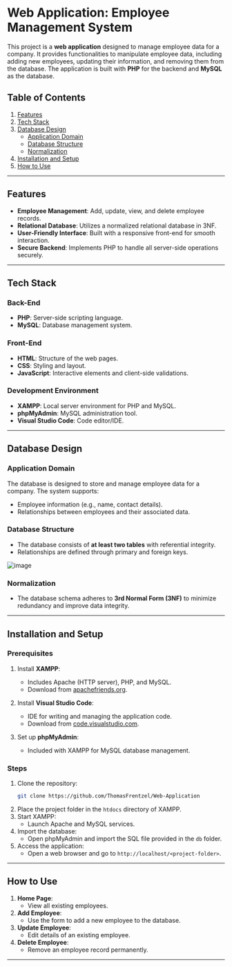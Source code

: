 
# Web Application: Employee Management System

This project is a **web application** designed to manage employee data for a company. It provides functionalities to manipulate employee data, including adding new employees, updating their information, and removing them from the database. The application is built with **PHP** for the backend and **MySQL** as the database.

## Table of Contents

1. [Features](#features)
2. [Tech Stack](#tech-stack)
3. [Database Design](#database-design)
   - [Application Domain](#application-domain)
   - [Database Structure](#database-structure)
   - [Normalization](#normalization)
4. [Installation and Setup](#installation-and-setup)
5. [How to Use](#how-to-use)

---

## Features

- **Employee Management**: Add, update, view, and delete employee records.
- **Relational Database**: Utilizes a normalized relational database in 3NF.
- **User-Friendly Interface**: Built with a responsive front-end for smooth interaction.
- **Secure Backend**: Implements PHP to handle all server-side operations securely.

---

## Tech Stack

### Back-End
- **PHP**: Server-side scripting language.
- **MySQL**: Database management system.

### Front-End
- **HTML**: Structure of the web pages.
- **CSS**: Styling and layout.
- **JavaScript**: Interactive elements and client-side validations.

### Development Environment
- **XAMPP**: Local server environment for PHP and MySQL.
- **phpMyAdmin**: MySQL administration tool.
- **Visual Studio Code**: Code editor/IDE.

---

## Database Design

### Application Domain
The database is designed to store and manage employee data for a company. The system supports:

- Employee information (e.g., name, contact details).
- Relationships between employees and their associated data.

### Database Structure

- The database consists of **at least two tables** with referential integrity.
- Relationships are defined through primary and foreign keys.

![image](https://github.com/user-attachments/assets/71cb4154-0d4e-474f-b33a-6ba35af4a0a3)

### Normalization
- The database schema adheres to **3rd Normal Form (3NF)** to minimize redundancy and improve data integrity.

---

## Installation and Setup

### Prerequisites

1. Install **XAMPP**:
   - Includes Apache (HTTP server), PHP, and MySQL.
   - Download from [apachefriends.org](https://www.apachefriends.org/).

2. Install **Visual Studio Code**:
   - IDE for writing and managing the application code.
   - Download from [code.visualstudio.com](https://code.visualstudio.com/).

3. Set up **phpMyAdmin**:
   - Included with XAMPP for MySQL database management.

### Steps

1. Clone the repository:
   ```bash
   git clone https://github.com/ThomasFrentzel/Web-Application
   ```
2. Place the project folder in the `htdocs` directory of XAMPP.
3. Start XAMPP:
   - Launch Apache and MySQL services.
4. Import the database:
   - Open phpMyAdmin and import the SQL file provided in the `db` folder.
5. Access the application:
   - Open a web browser and go to `http://localhost/<project-folder>`.

---

## How to Use

1. **Home Page**:
   - View all existing employees.
2. **Add Employee**:
   - Use the form to add a new employee to the database.
3. **Update Employee**:
   - Edit details of an existing employee.
4. **Delete Employee**:
   - Remove an employee record permanently.

---
